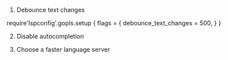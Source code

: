 1. Debounce text changes

require'lspconfig'.gopls.setup {
  flags = {
    debounce_text_changes = 500,
  }
}

2. Disable autocompletion

3. Choose a faster language server
